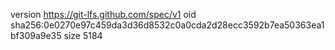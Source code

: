 version https://git-lfs.github.com/spec/v1
oid sha256:0e0270e97c459da3d36d8532c0a0cda2d28ecc3592b7ea50363ea1bf309a9e35
size 5184
